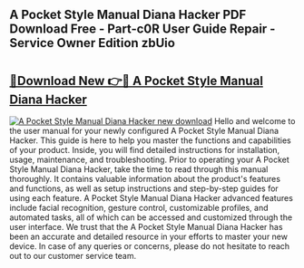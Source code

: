 ## A Pocket Style Manual Diana Hacker PDF Download Free - Part-c0R User Guide Repair - Service Owner Edition zbUio

# <h2><a href="http://bc4567.oget.top/?id=A+Pocket+Style+Manual+Diana+Hacker">🔗Download New 👉🔴 A Pocket Style Manual Diana Hacker</a></h2>

[![A Pocket Style Manual Diana Hacker new download](https://i.imgur.com/5g1atiW.png)](http://bc4567.oget.top/?id=A+Pocket+Style+Manual+Diana+Hacker)
Hello and welcome to the user manual for your newly configured A Pocket Style Manual Diana Hacker. This guide is here to help you master the functions and capabilities of your product. Inside, you will find detailed instructions for installation, usage, maintenance, and troubleshooting. Prior to operating your A Pocket Style Manual Diana Hacker, take the time to read through this manual thoroughly. It contains valuable information about the product's features and functions, as well as setup instructions and step-by-step guides for using each feature. A Pocket Style Manual Diana Hacker advanced features include facial recognition, gesture control, customizable profiles, and automated tasks, all of which can be accessed and customized through the user interface. We trust that the A Pocket Style Manual Diana Hacker has been an accurate and detailed resource in your efforts to master your new device. In case of any queries or concerns, please do not hesitate to reach out to our customer service team.
